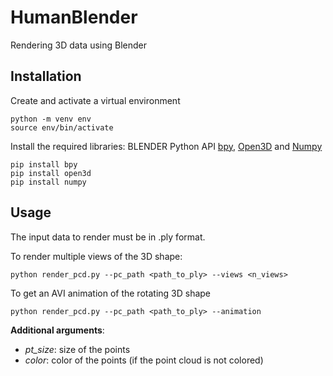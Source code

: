 # HumanBlender
Rendering 3D data using Blender

## Installation

Create and activate a virtual environment
```console
python -m venv env
source env/bin/activate
```

Install the required libraries: BLENDER Python API [bpy](https://docs.blender.org/api/current/index.html), [Open3D](http://www.open3d.org/) and [Numpy]([https://matplotlib.org/](https://numpy.org/))
```console
pip install bpy
pip install open3d
pip install numpy
```

## Usage
The input data to render must be in .ply format.

To render multiple views of the 3D shape:
```console
python render_pcd.py --pc_path <path_to_ply> --views <n_views>
```

To get an AVI animation of the rotating 3D shape
```console
python render_pcd.py --pc_path <path_to_ply> --animation
```

**Additional arguments**: 
* _pt_size_: size of the points
* _color_: color of the points (if the point cloud is not colored)

